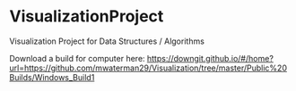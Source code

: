 # VisualizationProject
Visualization Project for Data Structures / Algorithms

Download a build for computer here: https://downgit.github.io/#/home?url=https://github.com/mwaterman29/Visualization/tree/master/Public%20Builds/Windows_Build1
